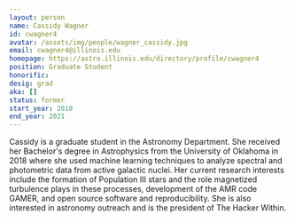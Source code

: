 ```yaml
---
layout: person
name: Cassidy Wagner 
id: cwagner4 
avatar: /assets/img/people/wagner_cassidy.jpg
email: cwagner4@illinois.edu
homepage: https://astro.illinois.edu/directory/profile/cwagner4
position: Graduate Student
honorific: 
desig: grad 
aka: []
status: former
start_year: 2018
end_year: 2021
---
```


Cassidy is a graduate student in the Astronomy Department. She received her Bachelor's 
degree in Astrophysics from the University of Oklahoma in 2018 where she used 
machine learning techniques to analyze spectral and photometric data from 
active galactic nuclei. Her current research 
interests include the formation of Population III stars and the role magnetized 
turbulence plays in these processes, development of the AMR code GAMER, 
and open source software and reproducibility. She is also interested in 
astronomy outreach and is the president of The Hacker Within.
